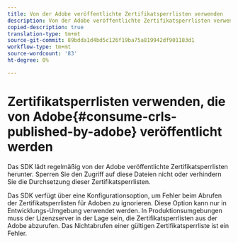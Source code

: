 ```yaml
---
title: Von der Adobe veröffentlichte Zertifikatsperrlisten verwenden
description: Von der Adobe veröffentlichte Zertifikatsperrlisten verwenden
copied-description: true
translation-type: tm+mt
source-git-commit: 89bdda1d4bd5c126f19ba75a819942df901183d1
workflow-type: tm+mt
source-wordcount: '83'
ht-degree: 0%

---
```



# Zertifikatsperrlisten verwenden, die von Adobe{#consume-crls-published-by-adobe} veröffentlicht werden

Das SDK lädt regelmäßig von der Adobe veröffentlichte Zertifikatsperrlisten herunter. Sperren Sie den Zugriff auf diese Dateien nicht oder verhindern Sie die Durchsetzung dieser Zertifikatsperrlisten.

Das SDK verfügt über eine Konfigurationsoption, um Fehler beim Abrufen der Zertifikatsperrlisten für Adoben zu ignorieren. Diese Option kann nur in Entwicklungs-Umgebung verwendet werden. In Produktionsumgebungen muss der Lizenzserver in der Lage sein, die Zertifikatsperrlisten aus der Adobe abzurufen. Das Nichtabrufen einer gültigen Zertifikatsperrliste ist ein Fehler.
